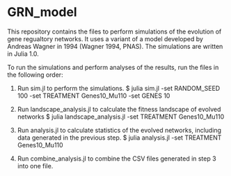 # GRN_model

This repository contains the files to perform simulations of the evolution of gene regualtory networks. It uses a variant of a model developed by Andreas Wagner in 1994 (Wagner 1994, PNAS). The simulations are written in Julia 1.0.

To run the simulations and perform analyses of the results, run the files in the following order:

  1. Run sim.jl to perform the simulations. 
    $ julia sim.jl -set RANDOM_SEED 100 -set TREATMENT Genes10_Mu110 -set GENES 10
    
  2. Run landscape_analysis.jl to calculate the fitness landscape of evolved networks
    $ julia landscape_analysis.jl -set TREATMENT Genes10_Mu110
  
  3. Run analysis.jl to calculate statistics of the evolved networks, including data generated in the previous step.
    $ julia analysis.jl -set TREATMENT Genes10_Mu110
  
  4. Run combine_analysis.jl to combine the CSV files generated in step 3 into one file.
